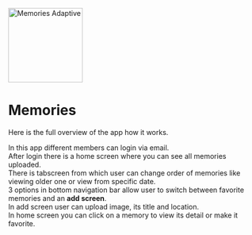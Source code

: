 <img src="https://github.com/Bilawal-Mehfooz-Malik/memories_app/assets/151528480/fab48d25-3530-4016-ba08-9c3402203ea5" alt="Memories Adaptive" width="150"/><br>
# Memories
<p>Here is the full overview of the app how it works.</p>
In this app different members can login via email.<br>
After login there is a home screen where you can see all memories uploaded.<br>
There is tabscreen from which user can change order of memories like viewing older one or view from specific date.<br>
3 options in bottom navigation bar allow user to switch between favorite memories and an <strong>add screen</strong>.<br>
In add screen user can upload image, its title and location.<br>
In home screen you can click on a memory to view its detail or make it favorite.
